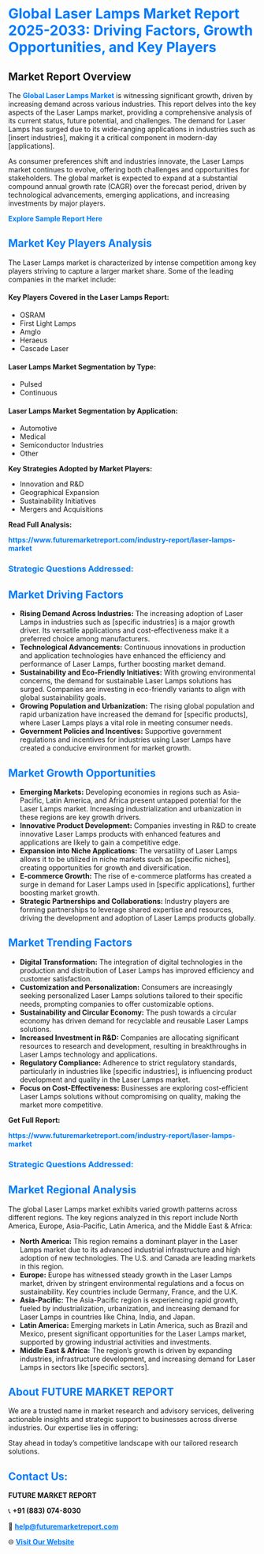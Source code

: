 <h1 style="color: #007BFF;">Global Laser Lamps Market Report 2025-2033: Driving Factors, Growth Opportunities, and Key Players</h1>

<section id="overview">
<h2>Market Report Overview</h2>
<p>The <a href="https://www.futuremarketreport.com/industry-report/laser-lamps-market" style="color: #007BFF; text-decoration: none;"><strong>Global Laser Lamps Market</strong></a> is witnessing significant growth, driven by increasing demand across various industries. This report delves into the key aspects of the Laser Lamps market, providing a comprehensive analysis of its current status, future potential, and challenges. The demand for Laser Lamps has surged due to its wide-ranging applications in industries such as [insert industries], making it a critical component in modern-day [applications].</p>
<p>As consumer preferences shift and industries innovate, the Laser Lamps market continues to evolve, offering both challenges and opportunities for stakeholders. The global market is expected to expand at a substantial compound annual growth rate (CAGR) over the forecast period, driven by technological advancements, emerging applications, and increasing investments by major players.</p>
</section>

<section id="overview">
<p><a href="https://www.futuremarketreport.com/request-sample/reportId=62365" style="color: #007BFF; text-decoration: none;"><strong>Explore Sample Report Here</strong></a></p>
</section>

<section id="key-players">
<h2 style="color: #007BFF;">Market Key Players Analysis</h2>
<p>The Laser Lamps market is characterized by intense competition among key players striving to capture a larger market share. Some of the leading companies in the market include:</p>
<h4>Key Players Covered in the Laser Lamps Report:</h4>
<ul><li>OSRAM</li><li>First Light Lamps</li><li>Amglo</li><li>Heraeus</li><li>Cascade Laser</li></ul>
<h4>Laser Lamps Market Segmentation by Type:</h4>
<ul><li>Pulsed</li><li>Continuous</li></ul>

<h4>Laser Lamps Market Segmentation by Application:</h4>
<ul><li>Automotive</li><li>Medical</li><li>Semiconductor Industries</li><li>Other</li></ul>
<p><strong>Key Strategies Adopted by Market Players:</strong></p>
<ul>
<li>Innovation and R&D</li>
<li>Geographical Expansion</li>
<li>Sustainability Initiatives</li>
<li>Mergers and Acquisitions</li>
</ul>
</section>

<section>
<p><strong>Read Full Analysis: </strong></p><a href="https://www.futuremarketreport.com/industry-report/laser-lamps-market" style="color: #007BFF; text-decoration: none;"><strong>https://www.futuremarketreport.com/industry-report/laser-lamps-market</strong></a>
<h3 style="color: #007BFF;">Strategic Questions Addressed:</h3>
</section>

<section id="driving-factors">
<h2 style="color: #007BFF;">Market Driving Factors</h2>
<ul>
<li><strong>Rising Demand Across Industries:</strong> The increasing adoption of Laser Lamps in industries such as [specific industries] is a major growth driver. Its versatile applications and cost-effectiveness make it a preferred choice among manufacturers.</li>
<li><strong>Technological Advancements:</strong> Continuous innovations in production and application technologies have enhanced the efficiency and performance of Laser Lamps, further boosting market demand.</li>
<li><strong>Sustainability and Eco-Friendly Initiatives:</strong> With growing environmental concerns, the demand for sustainable Laser Lamps solutions has surged. Companies are investing in eco-friendly variants to align with global sustainability goals.</li>
<li><strong>Growing Population and Urbanization:</strong> The rising global population and rapid urbanization have increased the demand for [specific products], where Laser Lamps plays a vital role in meeting consumer needs.</li>
<li><strong>Government Policies and Incentives:</strong> Supportive government regulations and incentives for industries using Laser Lamps have created a conducive environment for market growth.</li>
</ul>
</section>

<section id="growth-opportunities">
<h2 style="color: #007BFF;">Market Growth Opportunities</h2>
<ul>
<li><strong>Emerging Markets:</strong> Developing economies in regions such as Asia-Pacific, Latin America, and Africa present untapped potential for the Laser Lamps market. Increasing industrialization and urbanization in these regions are key growth drivers.</li>
<li><strong>Innovative Product Development:</strong> Companies investing in R&D to create innovative Laser Lamps products with enhanced features and applications are likely to gain a competitive edge.</li>
<li><strong>Expansion into Niche Applications:</strong> The versatility of Laser Lamps allows it to be utilized in niche markets such as [specific niches], creating opportunities for growth and diversification.</li>
<li><strong>E-commerce Growth:</strong> The rise of e-commerce platforms has created a surge in demand for Laser Lamps used in [specific applications], further boosting market growth.</li>
<li><strong>Strategic Partnerships and Collaborations:</strong> Industry players are forming partnerships to leverage shared expertise and resources, driving the development and adoption of Laser Lamps products globally.</li>
</ul>
</section>

<section id="trending-factors">
<h2 style="color: #007BFF;">Market Trending Factors</h2>
<ul>
<li><strong>Digital Transformation:</strong> The integration of digital technologies in the production and distribution of Laser Lamps has improved efficiency and customer satisfaction.</li>
<li><strong>Customization and Personalization:</strong> Consumers are increasingly seeking personalized Laser Lamps solutions tailored to their specific needs, prompting companies to offer customizable options.</li>
<li><strong>Sustainability and Circular Economy:</strong> The push towards a circular economy has driven demand for recyclable and reusable Laser Lamps solutions.</li>
<li><strong>Increased Investment in R&D:</strong> Companies are allocating significant resources to research and development, resulting in breakthroughs in Laser Lamps technology and applications.</li>
<li><strong>Regulatory Compliance:</strong> Adherence to strict regulatory standards, particularly in industries like [specific industries], is influencing product development and quality in the Laser Lamps market.</li>
<li><strong>Focus on Cost-Effectiveness:</strong> Businesses are exploring cost-efficient Laser Lamps solutions without compromising on quality, making the market more competitive.</li>
</ul>
</section>

<section>
<p><strong>Get Full Report: </strong></p><a href="https://www.futuremarketreport.com/industry-report/laser-lamps-market" style="color: #007BFF; text-decoration: none;"><strong>https://www.futuremarketreport.com/industry-report/laser-lamps-market</strong></a>
<h3 style="color: #007BFF;">Strategic Questions Addressed:</h3>
</section>


<section id="regional-analysis">
<h2 style="color: #007BFF;">Market Regional Analysis</h2>
<p>The global Laser Lamps market exhibits varied growth patterns across different regions. The key regions analyzed in this report include North America, Europe, Asia-Pacific, Latin America, and the Middle East & Africa:</p>
<ul>
<li><strong>North America:</strong> This region remains a dominant player in the Laser Lamps market due to its advanced industrial infrastructure and high adoption of new technologies. The U.S. and Canada are leading markets in this region.</li>
<li><strong>Europe:</strong> Europe has witnessed steady growth in the Laser Lamps market, driven by stringent environmental regulations and a focus on sustainability. Key countries include Germany, France, and the U.K.</li>
<li><strong>Asia-Pacific:</strong> The Asia-Pacific region is experiencing rapid growth, fueled by industrialization, urbanization, and increasing demand for Laser Lamps in countries like China, India, and Japan.</li>
<li><strong>Latin America:</strong> Emerging markets in Latin America, such as Brazil and Mexico, present significant opportunities for the Laser Lamps market, supported by growing industrial activities and investments.</li>
<li><strong>Middle East & Africa:</strong> The region’s growth is driven by expanding industries, infrastructure development, and increasing demand for Laser Lamps in sectors like [specific sectors].</li>
</ul>
</section>

<footer>
<h2 style="color: #007BFF;">About FUTURE MARKET REPORT</h2>
<p>We are a trusted name in market research and advisory services, delivering actionable insights and strategic support to businesses across diverse industries. Our expertise lies in offering:</p>

<p>Stay ahead in today’s competitive landscape with our tailored research solutions.</p>

<h2 style="color: #007BFF;">Contact Us:</h2>
<p><strong>FUTURE MARKET REPORT</strong></p>
<p>📞 <strong>+91 (883) 074-8030</strong></p>
<p>📧 <strong><a href="mailto:help@futuremarketreport.com" style="color: #007BFF;">help@futuremarketreport.com</a></strong></p>
<p>🌐 <strong><a href="https://www.futuremarketreport.com/" style="color: #007BFF;">Visit Our Website</a></strong></p>
</footer>